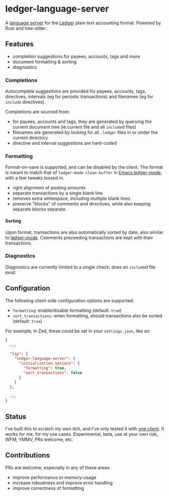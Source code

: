 # ledger-language-server

A [language server][1] for the [Ledger][2] plain text accounting format. Powered
by Rust and tree-sitter.

## Features

- completion suggestions for payees, accounts, tags and more
- document formatting & sorting
- diagnostics

### Completions

Autocomplete suggestions are provided for payees, accounts, tags, directives,
intervals (eg for periodic transactions) and filenames (eg for `include`
directives).

Completions are sourced from:

- for payees, accounts and tags, they are generated by querying the current
  document tree (ie current file and all `include`d files)
- filenames are generated by looking for all `.ledger` files in or under the
  current directory
- directive and interval suggestions are hard-coded

### Formatting

Format-on-save is supported, and can be disabled by the client. The format is
meant to match that of `ledger-mode-clean-buffer` in [Emacs ledger-mode][4],
with a few tweaks tossed in.

- right alignment of posting amounts
- separate transactions by a single blank line
- removes extra whitespace, including multiple blank lines
- preserve "blocks" of comments and directives, while also keeping separate
  blocks separate

#### Sorting

Upon format, transactions are also automatically sorted by date, also similar to
[ledger-mode][4]. Comments preceeding transactions are kept with their
transactions.

### Diagnostics

Diagnostics are currently limited to a single check: does an `include`d file
exist.

## Configuration

The following client-side configuration options are supported:

- `formatting`: enable/disable formatting (default: `true`)
- `sort_transactions`: when formatting, should transactions also be sorted
  (default: `true`)

For example, in Zed, these could be set in your `settings.json`, like so:

```json
{
  ...

  "lsp": {
    "ledger-language-server": {
      "initialization_options": {
        "formatting": true,
        "sort_transactions": false
      }
    }
  },

  ...
}
```

## Status

I've built this to scratch my own itch, and I've only tested it with [one
client][3]. It works for me, for my use cases. Experimental, beta, use at your
own risk, WFM, YMMV, PRs welcome, etc.

## Contributions

PRs are welcome, especially in any of these areas:

- improve performance or memory-usage
- increase robustness and improve error handling
- improve correctness of formatting

[1]: https://microsoft.github.io/language-server-protocol/
[2]: https://ledger-cli.org/
[3]: https://github.com/zed-industries/zed
[4]: https://github.com/ledger/ledger-mode
